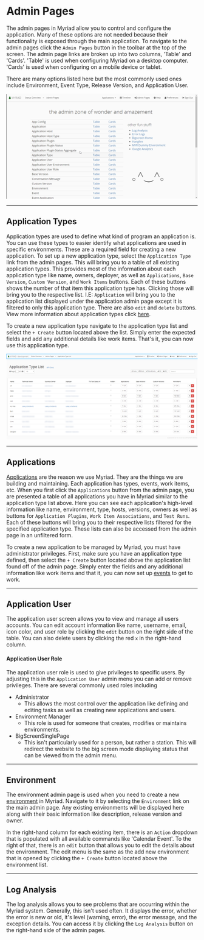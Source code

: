 # Admin Pages
The admin pages in Myriad allow you to control and configure the application. Many of these options are not needed because their functionality is exposed through the main application. To navigate to the admin pages click the `Admin Pages` button in the toolbar at the top of the screen. The admin page links are broken up into two columns, 'Table' and 'Cards'. 'Table' is used when configuring Myriad on a desktop computer. 'Cards' is used when configuring on a mobile device or tablet. 

There are many options listed here but the most commonly used ones include Environment, Event Type, Release Version, and Application User.

<img src="Media/Admin-Pages.png">

---
## Application Types
Application types are used to define what kind of program an application is. You can use these types to easier identify what applications are used in specific environments. These are a required field for creating a new application. To set up a new application type, select the `Application Type` link from the admin pages. This will bring you to a table of all existing application types. This provides most of the information about each application type like name, owners, deployer, as well as `Applications`, `Base Version`, `Custom Version`, and `Work Items` buttons. Each of these buttons shows the number of that item this application type has. Clicking those will bring you to the respective list. I.E: `Application` will bring you to the application list displayed under the application admin page except it is filtered to only this application type. There are also `edit` and `delete` buttons. View more information about application types click [here](Application-Types.md).

To create a new application type navigate to the application type list and select the `+ Create` button located above the list. Simply enter the expected fields and add any additional details like work items. That's it, you can now use this application type.

<img src="Media/Admin-Pages-Application-Types.png">


---
## Applications
[Applications](Applications.md) are the reason we use Myriad. They are the things we are building and maintaining. Each application has types, events, work items, etc. When you first click the `Applications` button from the admin page, you are presented a table of all applications you have in Myriad similar to the application type list above. Here you can see each application's high-level information like name, environment, type, hosts, versions, owners as well as buttons for `Application Plugins`, `Work Item Associations`, and `Test Runs`. Each of these buttons will bring you to their respective lists filtered for the specified application type. These lists can also be accessed from the admin page in an unfiltered form.

To create a new application to be managed by Myriad, you must have administrator privileges. First, make sure you have an application type defined, then select the `+ Create` button located above the application list found off of the admin page. Simply enter the fields and any additional information like work items and that it, you can now set up [events](Events.md) to get to work.

---
## Application User
The application user screen allows you to view and manage all users accounts.
You can edit account information like name, username, email, icon color, and user role by clicking the `edit` button on the right side of the table. You can also delete users by clicking the red `x` in the right-hand column.

#### Application User Role
The application user role is used to give privileges to specific users. By adjusting this in the `Application User` admin menu you can add or remove privileges. There are several commonly used roles including 
* Administrator
  * This allows the most control over the application like defining and editing tasks as well as creating new applications and users.
* Environment Manager
  * This role is used for someone that creates, modifies or maintains environments.
* BigScreenSinglePage
  * This isn't particularly used for a person, but rather a station. This will redirect the website to the big screen mode displaying status that can be viewed from the admin menu.


---
## Environment
The environment admin page is used when you need to create a new [environment](Environments.md) in Myriad. Navigate to it by selecting the `Environment` link on the main admin page. Any existing environments will be displayed here along with their basic information like description, release version and owner.

In the right-hand column for each existing item, there is an `Action` dropdown that is populated with all available commands like 'Calendar Event'. To the right of that, there is an `edit` button that allows you to edit the details about the environment. The edit menu is the same as the add new environment that is opened by clicking the `+ Create` button located above the environment list. 

---
## Log Analysis
The log analysis allows you to see problems that are occurring within the Myriad system. Generally, this isn't used often. It displays the error, whether the error is new or old, it's level (warning, error), the error message, and the exception details. You can access it by clicking the `Log Analysis` button on the right-hand side of the admin pages.
